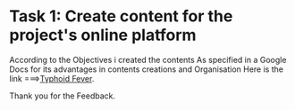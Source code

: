 # Task 1: Create content for the project's online platform

According to the Objectives i created the contents As specified in a Google Docs for its advantages in  contents creations and Organisation 
Here is the link ===>[Typhoid Fever](https://docs.google.com/document/d/13l0Rg3-v0yzkOrK4SRBdug8-Hb9u7WkC-tMdFjojbgg/edit?usp=sharing).

Thank you for the Feedback.